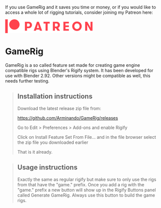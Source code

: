 If you use GameRig and it saves you time or money, or if you would like to access a whole lot of rigging tutorials, consider joining my Patreon here:

[![Patreon](images/Digital-Patreon-Logo_FieryCoral.png)](https://www.patreon.com/arminhalac)


# GameRig

GameRig is a so called feature set made for creating game engine compatible rigs using Blender's Rigify system.
It has been developed for use with Blender 2.92. Other versions might be compatible as well, this needs further testing.


> ## Installation instructions
> 
> Download the latest release zip file from:
> 
> <https://github.com/Arminando/GameRig/releases>
> 
> Go to Edit > Preferences > Add-ons and enable Rigify
> 
> Click on Install Feature Set From File... and in the file browser select the zip file you downloaded earlier
> 
> That is it already.
> 

> ## Usage instructions
> 
> Exactly the same as regular rigify but make sure to only use the rigs from that have the "game." prefix.
> Once you add a rig with the "game." prefix a new button will show up in the Rigify Buttons panel called Generate GameRig.
> Always use this button to build the game rigs.
